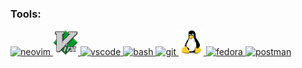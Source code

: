 <h3 align="left">Tools:</h3>
<p align="left"> 
  <!-- Editors -->
  <a href="https://neovim.io/" target="_blank" rel="noreferrer"> 
    <img src="https://www.vectorlogo.zone/logos/neovimio/neovimio-icon.svg" alt="neovim" width="40" height="40"/> 
  </a>
   <a href="https://www.vim.org/" target="_blank" rel="noreferrer"> 
    <img src="https://raw.githubusercontent.com/devicons/devicon/master/icons/vim/vim-original.svg" alt="vim" width="40" height="40"/> 
  </a>
  <a href="https://code.visualstudio.com/" target="_blank" rel="noreferrer"> 
    <img src="https://www.vectorlogo.zone/logos/visualstudio_code/visualstudio_code-icon.svg" alt="vscode" width="40" height="40"/> 
  </a>
  
  <!-- Terminal & Shell -->
  <a href="https://www.gnu.org/software/bash/" target="_blank" rel="noreferrer"> 
    <img src="https://www.vectorlogo.zone/logos/gnu_bash/gnu_bash-icon.svg" alt="bash" width="40" height="40"/> 
  </a>
  
  <!-- Version Control -->
  <a href="https://git-scm.com/" target="_blank" rel="noreferrer"> 
    <img src="https://www.vectorlogo.zone/logos/git-scm/git-scm-icon.svg" alt="git" width="40" height="40"/> 
  </a>
  <!-- OS -->
  <a href="https://www.linux.org/" target="_blank" rel="noreferrer"> 
    <img src="https://raw.githubusercontent.com/devicons/devicon/master/icons/linux/linux-original.svg" alt="linux" width="40" height="40"/> 
  </a>
  <!-- OS -->
<a href="https://getfedora.org/" target="_blank" rel="noreferrer"> 
  <img src="https://upload.wikimedia.org/wikipedia/commons/3/3f/Fedora_logo.svg" alt="fedora" width="40" height="40"/> 
</a>
  <!-- Others -->
  <a href="https://postman.com" target="_blank" rel="noreferrer"> 
    <img src="https://www.vectorlogo.zone/logos/getpostman/getpostman-icon.svg" alt="postman" width="40" height="40"/> 
  </a>
</p>
